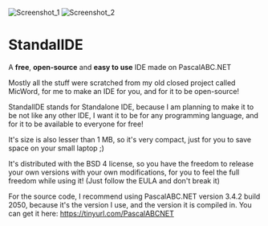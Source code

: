 ![Screenshot_1](https://user-images.githubusercontent.com/81249219/120391616-f7074b00-c337-11eb-819b-217ace375ee3.png)
![Screenshot_2](https://user-images.githubusercontent.com/81249219/114879390-d1ff5d00-9e09-11eb-8a31-0fb991c5aff1.png)
# StandalIDE
A **free**, **open-source** and **easy to use** IDE made on PascalABC.NET

Mostly all the stuff were scratched from my old closed project called MicWord, for me to make an IDE for you, and for it to be open-source!

StandalIDE stands for Standalone IDE, because I am planning to make it to be not like any other IDE, I want it to be for any programming language, and for it to be available to everyone for free!

It's size is also lesser than 1 MB, so it's very compact, just for you to save space on your small laptop ;)

It's distributed with the BSD 4 license, so you have the freedom to release your own versions with your own modifications, for you to feel the full freedom while using it! (Just follow the EULA and don't break it)

For the source code, I recommend using PascalABC.NET version 3.4.2 build 2050, because it's the version I use, and the version it is compiled in. You can get it here: https://tinyurl.com/PascalABCNET
